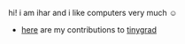 hi! i am ihar and i like computers very much ☺️

- [here](https://github.com/tinygrad/tinygrad/commits/master/?author=iharabukhouski) are my contributions to [tinygrad](https://github.com/tinygrad/tinygrad)
